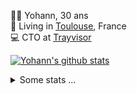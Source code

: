 <p>
  👨🏻 <bold>Yohann</bold>, 30 ans<br/>
  💼 Living in <a href="https://www.google.com/maps?q=toulouse">Toulouse</a>, France<br/>
  💻 CTO at <a href="https://trayvisor.com/">Trayvisor</a><br/>
</p>

<a href="https://github.com/anuraghazra/github-readme-stats"><img align="center" src="https://github-readme-stats-dviw-8taegaswk-yohann84ls-projects.vercel.app//api?username=yohann84L&show_icons=true&include_all_commits=true" alt="Yohann's github stats" /> </a>


<details>
  <summary>Some stats ...</summary><br/>
  

<!--START_SECTION:waka-->
![Code Time](http://img.shields.io/badge/Code%20Time-1%2C302%20hrs%2058%20mins-blue)

![Profile Views](http://img.shields.io/badge/Profile%20Views-0-blue)

**🐱 My GitHub Data** 

> 📦 441.0 kB Used in GitHub's Storage 
 > 
> 🏆 486 Contributions in the Year 2025
 > 
> 🚫 Not Opted to Hire
 > 
> 📜 26 Public Repositories 
 > 
> 🔑 21 Private Repositories 
 > 
**I'm an Early 🐤** 

```text
🌞 Morning                28265 commits       ███████░░░░░░░░░░░░░░░░░░   29.53 % 
🌆 Daytime                55494 commits       ██████████████░░░░░░░░░░░   57.98 % 
🌃 Evening                11810 commits       ███░░░░░░░░░░░░░░░░░░░░░░   12.34 % 
🌙 Night                  145 commits         ░░░░░░░░░░░░░░░░░░░░░░░░░   00.15 % 
```
📅 **I'm Most Productive on Wednesday** 

```text
Monday                   18481 commits       █████░░░░░░░░░░░░░░░░░░░░   19.31 % 
Tuesday                  17982 commits       █████░░░░░░░░░░░░░░░░░░░░   18.79 % 
Wednesday                19528 commits       █████░░░░░░░░░░░░░░░░░░░░   20.40 % 
Thursday                 19392 commits       █████░░░░░░░░░░░░░░░░░░░░   20.26 % 
Friday                   18573 commits       █████░░░░░░░░░░░░░░░░░░░░   19.40 % 
Saturday                 697 commits         ░░░░░░░░░░░░░░░░░░░░░░░░░   00.73 % 
Sunday                   1061 commits        ░░░░░░░░░░░░░░░░░░░░░░░░░   01.11 % 
```


📊 **This Week I Spent My Time On** 

```text
🕑︎ Time Zone: Europe/Paris

💬 Programming Languages: 
Markdown                 2 hrs 1 min         ███████████████████████░░   90.09 % 
Image (svg)              11 mins             ██░░░░░░░░░░░░░░░░░░░░░░░   08.32 % 
Other                    2 mins              ░░░░░░░░░░░░░░░░░░░░░░░░░   01.59 % 

🔥 Editors: 
Zed                      2 hrs 14 mins       █████████████████████████   100.00 % 

💻 Operating System: 
Mac                      2 hrs 14 mins       █████████████████████████   100.00 % 
```

**I Mostly Code in Python** 

```text
Python                   26 repos            ██████████████░░░░░░░░░░░   55.32 % 
Jupyter Notebook         4 repos             ██░░░░░░░░░░░░░░░░░░░░░░░   08.51 % 
JavaScript               3 repos             ██░░░░░░░░░░░░░░░░░░░░░░░   06.38 % 
HTML                     2 repos             █░░░░░░░░░░░░░░░░░░░░░░░░   04.26 % 
Shell                    1 repo              █░░░░░░░░░░░░░░░░░░░░░░░░   02.13 % 
```




 Last Updated on 06/07/2025 00:47:58 UTC
<!--END_SECTION:waka-->
